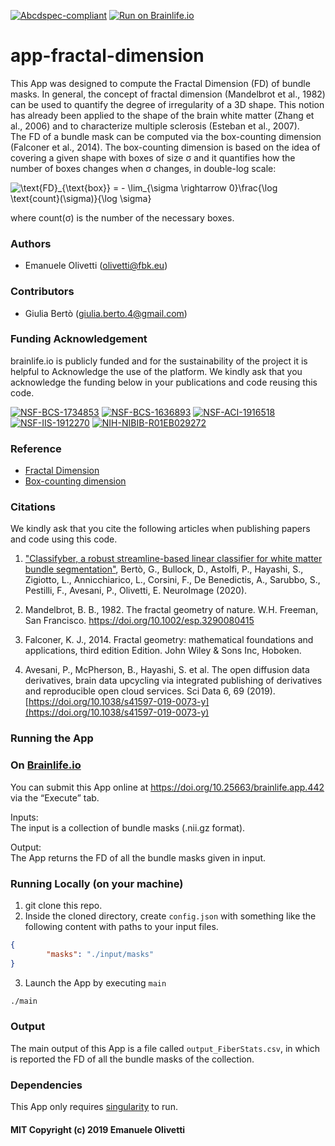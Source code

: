 [![Abcdspec-compliant](https://img.shields.io/badge/ABCD_Spec-v1.1-green.svg)](https://github.com/brain-life/abcd-spec)
[![Run on Brainlife.io](https://img.shields.io/badge/Brainlife-bl.app.442-blue.svg)](https://doi.org/10.25663/brainlife.app.442)

# app-fractal-dimension
This App was designed to compute the Fractal Dimension (FD) of bundle masks. In general, the concept of fractal dimension (Mandelbrot et al., 1982) can be used to quantify the degree of irregularity of a 3D shape. This notion has already been applied to the shape of the brain white matter (Zhang et al., 2006) and to characterize multiple sclerosis (Esteban et al., 2007). \
The FD of a bundle mask can be computed via the box-counting dimension (Falconer et al., 2014). The box-counting dimension is based on the idea of covering a given shape with boxes of size σ and it quantifies how the number of boxes changes when σ changes, in double-log scale:

<img src="https://latex.codecogs.com/gif.latex?\text{FD}_{\text{box}}&space;=&space;-&space;\lim_{\sigma&space;\rightarrow&space;0}\frac{\log&space;\text{count}(\sigma)}{\log&space;\sigma}" title="\text{FD}_{\text{box}} = - \lim_{\sigma \rightarrow 0}\frac{\log \text{count}(\sigma)}{\log \sigma}" />

where count(σ) is the number of the necessary boxes. 

### Authors
- Emanuele Olivetti (olivetti@fbk.eu)

### Contributors
 - Giulia Bertò (giulia.berto.4@gmail.com)

### Funding Acknowledgement
brainlife.io is publicly funded and for the sustainability of the project it is helpful to Acknowledge the use of the platform. We kindly ask that you acknowledge the funding below in your publications and code reusing this code.

[![NSF-BCS-1734853](https://img.shields.io/badge/NSF_BCS-1734853-blue.svg)](https://nsf.gov/awardsearch/showAward?AWD_ID=1734853)
[![NSF-BCS-1636893](https://img.shields.io/badge/NSF_BCS-1636893-blue.svg)](https://nsf.gov/awardsearch/showAward?AWD_ID=1636893)
[![NSF-ACI-1916518](https://img.shields.io/badge/NSF_ACI-1916518-blue.svg)](https://nsf.gov/awardsearch/showAward?AWD_ID=1916518)
[![NSF-IIS-1912270](https://img.shields.io/badge/NSF_IIS-1912270-blue.svg)](https://nsf.gov/awardsearch/showAward?AWD_ID=1912270)
[![NIH-NIBIB-R01EB029272](https://img.shields.io/badge/NIH_NIBIB-R01EB029272-green.svg)](https://grantome.com/grant/NIH/R01-EB029272-01)

### Reference
- [Fractal Dimension](https://en.wikipedia.org/wiki/Fractal_dimension)
- [Box-counting dimension](https://en.wikipedia.org/wiki/Minkowski-Bouligand_dimension)

### Citations
We kindly ask that you cite the following articles when publishing papers and code using this code. 

1. ["Classifyber, a robust streamline-based linear classifier for white matter bundle segmentation"](https://doi.org/10.1016/j.neuroimage.2020.117402), Bertò, G., Bullock, D., Astolfi, P., Hayashi, S., Zigiotto, L., Annicchiarico, L., Corsini, F., De Benedictis, A., Sarubbo, S., Pestilli, F., Avesani, P., Olivetti, E. NeuroImage (2020).

2. Mandelbrot, B. B., 1982. The fractal geometry of nature. W.H. Freeman, San Francisco. https://doi.org/10.1002/esp.3290080415

3. Falconer, K. J., 2014. Fractal geometry: mathematical foundations and applications, third edition Edition. John Wiley & Sons Inc, Hoboken.

4. Avesani, P., McPherson, B., Hayashi, S. et al. The open diffusion data derivatives, brain data upcycling via integrated publishing of derivatives and reproducible open cloud services. Sci Data 6, 69 (2019). [https://doi.org/10.1038/s41597-019-0073-y](https://doi.org/10.1038/s41597-019-0073-y)

### Running the App
### On [Brainlife.io](http://brainlife.io/) 
You can submit this App online at https://doi.org/10.25663/brainlife.app.442 via the “Execute” tab.

Inputs: \
The input is a collection of bundle masks (.nii.gz format).

Output: \
The App returns the FD of all the bundle masks given in input.

### Running Locally (on your machine)

1. git clone this repo.
2. Inside the cloned directory, create `config.json` with something like the following content with paths to your input files.

```json
{
        "masks": "./input/masks"
}
```

3. Launch the App by executing `main`

```bash
./main
```

### Output
The main output of this App is a file called `output_FiberStats.csv`, in which is reported the FD of all the bundle masks of the collection.

### Dependencies
This App only requires [singularity](https://sylabs.io/singularity/) to run. 

#### MIT Copyright (c) 2019 Emanuele Olivetti
